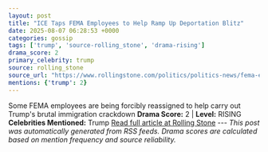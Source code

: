 ```yaml
---
layout: post
title: "ICE Taps FEMA Employees to Help Ramp Up Deportation Blitz"
date: 2025-08-07 06:28:53 +0000
categories: gossip
tags: ['trump', 'source-rolling_stone', 'drama-rising']
drama_score: 2
primary_celebrity: trump
source: rolling_stone
source_url: "https://www.rollingstone.com/politics/politics-news/fema-employees-reassigned-ice-deportation-1235402269/"
mentions: {'trump': 2}
---
```


Some FEMA employees are being forcibly reassigned to help carry out Trump's brutal immigration crackdown **Drama Score:** 2 | **Level:** RISING **Celebrities Mentioned:** Trump [Read full article at Rolling Stone](https://www.rollingstone.com/politics/politics-news/fema-employees-reassigned-ice-deportation-1235402269/) --- *This post was automatically generated from RSS feeds. Drama scores are calculated based on mention frequency and source reliability.*